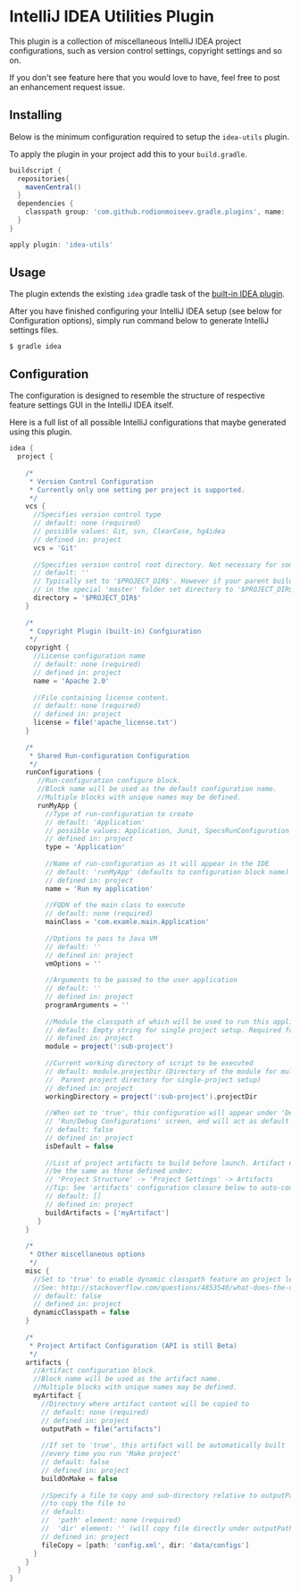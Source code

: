 IntelliJ IDEA Utilities Plugin
==============================

This plugin is a collection of miscellaneous IntelliJ IDEA project configurations, such as version control settings, copyright settings and so on. 

If you don't see feature here that you would love to have, feel free to post an enhancement request issue.

Installing
----------

Below is the minimum configuration required to setup the `idea-utils` plugin.

To apply the plugin in your project add this to your `build.gradle`.

```groovy
buildscript {
  repositories{
    mavenCentral()
  }
  dependencies {
    classpath group: 'com.github.rodionmoiseev.gradle.plugins', name: 'idea-utils', version: '0.2'
  }
}

apply plugin: 'idea-utils'

```

Usage
-----

The plugin extends the existing `idea` gradle task of the [built-in IDEA plugin][gradle-idea-plugin].

After you have finished configuring your IntelliJ IDEA setup (see below for Configuration options), simply run command below to generate IntelliJ settings files.

```
$ gradle idea
```

Configuration
-------------

The configuration is designed to resemble the structure of respective feature settings GUI in the IntelliJ IDEA itself.

Here is a full list of all possible IntelliJ configurations
that maybe generated using this plugin.

```groovy
idea {
  project {
    
    /*
     * Version Control Configuration
     * Currently only one setting per project is supported.
     */
    vcs {
      //Specifies version control type
      // default: none (required)
      // possible values: Git, svn, ClearCase, hg4idea
      // defined in: project
      vcs = 'Git'
      
      //Specifies version control root directory. Not necessary for some VCS types.
      // default: ''
      // Typically set to '$PROJECT_DIR$'. However if your parent build.gradle is
      // in the special 'master' folder set directory to '$PROJECT_DIR$/..'
      directory = '$PROJECT_DIR$'
    }
    
    /*
     * Copyright Plugin (built-in) Confgiuration
     */
    copyright {
      //License configuration name
      // default: none (required)
      // defined in: project
      name = 'Apache 2.0'
      
      //File containing license content. 
      // default: none (required)
      // defined in: project
      license = file('apache_license.txt')
    }
    
    /*
     * Shared Run-configuration Configuration
     */
    runConfigurations {
       //Run-configuration configure block.
       //Block name will be used as the default configuration name.
       //Multiple blocks with unique names may be defined.
       runMyApp {
         //Type of run-configuration to create
         // default: 'Application'
         // possible values: Application, Junit, SpecsRunConfiguration
         // defined in: project
         type = 'Application'
         
         //Name of run-configuration as it will appear in the IDE
         // default: 'runMyApp' (defaults to configuration block name)
         // defined in: project
         name = 'Run my application'
         
         //FQDN of the main class to execute
         // default: none (required)
         mainClass = 'com.examle.main.Application'
         
         //Options to pass to Java VM
         // default: ''
         // defined in: project
         vmOptions = ''
         
         //Arguments to be passed to the user application
         // default: ''
         // defined in: project
         programArguments = ''
         
         //Module the classpath of which will be used to run this application
         // default: Empty string for single project setup. Required for multi-project setup.
         // defined in: project
         module = project(':sub-project')
         
         //Current working directory of script to be executed
         // default: module.projectDir (Directory of the module for multi-project setup. 
         //  Parent project directory for single-project setup)
         // defined in: project
         workingDirectory = project(':sub-project').projectDir
         
         //When set to 'true', this configuration will appear under 'Defaults' tree in the
         // 'Run/Debug Configurations' screen, and will act as default settings for other configurations
         // default: false
         // defined in: project
         isDefault = false
         
         //List of project artifacts to build before launch. Artifact names must 
         //be the same as those defined under:
         // 'Project Structure' -> 'Project Settings' -> Artifacts
         //Tip: See 'artifacts' configuration closure below to auto-configure project artifacts
         // default: []
         // defined in: project
         buildArtifacts = ['myArtifact']
       }
    }
    
    /*
     * Other miscellaneous options
     */
    misc {
      //Set to 'true' to enable dynamic classpath feature on project level
      //See: http://stackoverflow.com/questions/4853540/what-does-the-dynamic-classpath-flag-do-intellij-project-settings
      // default: false
      // defined in: project
      dynamicClasspath = false
    }
    
    /*
     * Project Artifact Configuration (API is still Beta)
     */
    artifacts {
      //Artifact configuration block.
      //Block name will be used as the artifact name.
      //Multiple blocks with unique names may be defined.
      myArtifact {
        //Directory where artifact content will be copied to
        // default: none (required)
        // defined in: project
        outputPath = file("artifacts")
        
        //If set to 'true', this artifact will be automatically built
        //every time you run 'Make project'
        // default: false
        // defined in: project
        buildOnMake = false
        
        //Specify a file to copy and sub-directory relative to outputPath
        //to copy the file to
        // default: 
        //  'path' element: none (required)
        //  'dir' element: '' (will copy file directly under outputPath directory)
        // defined in: project
        fileCopy = [path: 'config.xml', dir: 'data/configs']
      }
    }
  }
}
```

 [gradle-idea-plugin]: http://gradle.org/docs/current/userguide/idea_plugin.html "Gradle IDEA Plugin"
